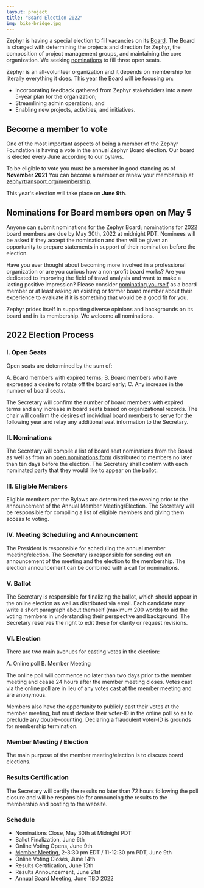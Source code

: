 ```yaml
---
layout: project
title: "Board Election 2022"
img: bike-bridge.jpg
---
```


Zephyr is having a special election to fill vacancies on its <a href="/leadership/#board">Board</a>. The Board is charged with determining the projects and direction for Zephyr, the composition of project management groups, and maintaining the core organization.  We seeking [nominations](https://docs.google.com/forms/d/e/1FAIpQLSfyOYcFQt-OeKC8CL7s9J7GC4IOuupP97kWmJPhLKODmDEiyw/viewform) to fill three open seats.

Zephyr is an all-volunteer organization and it depends on membership for literally everything it does. This year the Board will be focusing on:
* Incorporating feedback gathered from Zephyr stakeholders into a new 5-year plan for the organization;
* Streamlining admin operations; and
* Enabling new projects, activities, and initiatives.

## Become a member to vote

One of the most important aspects of being a member of the Zephyr Foundation
is having a vote in the annual Zephyr Board election. Our board is elected every June according to our bylaws.

To be eligible to vote you must be a member in good standing as of **November 2021** You can become a member or renew your membership at <a href="/membership/">zephyrtransport.org/membership</a>.

This year's election will take place on **June 9th**.

## Nominations for Board members open on May 5

Anyone can submit nominations for the Zephyr Board; nominations for 2022 board members are
due by May 30th, 2022 at midnight PDT. Nominees will be asked if they accept the nomination
and then will be given an opportunity to prepare statements in support
of their nomination before the election.

Have you ever thought about becoming more involved in a professional organization or are you curious how a
non-profit board works? Are you dedicated to improving the field of travel analysis and want to make a lasting
positive impression? Please consider [nominating yourself](https://docs.google.com/forms/d/e/1FAIpQLSfyOYcFQt-OeKC8CL7s9J7GC4IOuupP97kWmJPhLKODmDEiyw/viewform)
as a board member or at least asking an existing or former board member about their experience to evaluate
if it is something that would be a good fit for you. 

Zephyr prides itself in supporting diverse opinions and backgrounds on its board and in its membership. We welcome all nominations.

## 2022 Election Process

### I. Open Seats

Open seats are determined by the sum of:

A. Board members with expired terms;
B. Board members who have expressed a desire to rotate off the board early;
C. Any increase in the number of board seats.

The Secretary will confirm the number of board members with expired terms and any increase in board seats based on organizational records. The chair will confirm the desires of individual board members to serve for the following year and relay any additional seat information to the Secretary.

### II. Nominations

The Secretary will compile a list of board seat nominations from the Board as well as from an [open nominations form](https://docs.google.com/forms/d/e/1FAIpQLSfyOYcFQt-OeKC8CL7s9J7GC4IOuupP97kWmJPhLKODmDEiyw/viewform) distributed to members no later than ten days before the election. The Secretary shall confirm with each nominated party that they would like to appear on the ballot.

### III. Eligible Members

Eligible members per the Bylaws are determined the evening prior to the announcement of the Annual Member Meeting/Election. The Secretary will be responsible for compiling a list of eligible members and giving them access to voting.

### IV. Meeting Scheduling and Announcement

The President is responsible for scheduling the annual member meeting/election. The Secretary is responsible for sending out an announcement of the meeting and the election to the membership. The election announcement can be combined with a call for nominations.

### V. Ballot

The Secretary is responsible for finalizing the ballot, which should appear in the online election as well as distributed via email. Each candidate may write a short paragraph about themself (maximum 200 words) to aid the voting members in understanding their perspective and background. The Secretary reserves the right to edit these for clarity or request revisions.

### VI. Election

There are two main avenues for casting votes in the election:

A. Online poll
B. Member Meeting

The online poll will commence no later than two days prior to the member meeting and cease 24 hours after the member meeting closes. Votes cast via the online poll are in lieu of any votes cast at the member meeting and are anonymous.

Members also have the opportunity to publicly cast their votes at the member meeting, but must declare their voter-ID in the online poll so as to preclude any double-counting. Declaring a fraudulent voter-ID is grounds for membership termination.

### Member Meeting / Election

The main purpose of the member meeting/election is to discuss board elections.

### Results Certification

The Secretary will certify the results no later than 72 hours following the poll closure and will be responsible for announcing the results to the membership and posting to the website.

### Schedule

- Nominations Close, May 30th at Midnight PDT
- Ballot Finalization, June 6th
- Online Voting Opens, June 9th
- [Member Meeting](/events/2022-06-09-annual-board-election-meeting), 2-3:30 pm EDT / 11-12:30 pm PDT, June 9th
- Online Voting Closes, June 14th 
- Results Certification, June 15th
- Results Announcement, June 21st
- Annual Board Meeting, June TBD 2022